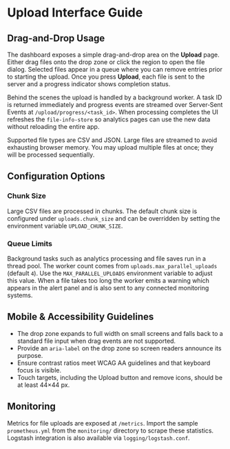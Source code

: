 # Upload Interface Guide

## Drag-and-Drop Usage

The dashboard exposes a simple drag-and-drop area on the **Upload** page. Either drag files onto the drop zone or click the region to open the file dialog. Selected files appear in a queue where you can remove entries prior to starting the upload. Once you press **Upload**, each file is sent to the server and a progress indicator shows completion status.

Behind the scenes the upload is handled by a background worker. A task ID is
returned immediately and progress events are streamed over Server‑Sent Events at
`/upload/progress/<task_id>`. When processing completes the UI refreshes the
`file-info-store` so analytics pages can use the new data without reloading the
entire app.

Supported file types are CSV and JSON. Large files are streamed to avoid exhausting browser memory. You may upload multiple files at once; they will be processed sequentially.

## Configuration Options

### Chunk Size

Large CSV files are processed in chunks. The default chunk size is configured
under `uploads.chunk_size` and can be overridden by setting the environment
variable `UPLOAD_CHUNK_SIZE`.

### Queue Limits

Background tasks such as analytics processing and file saves run in a thread
pool. The worker count comes from `uploads.max_parallel_uploads` (default `4`).
Use the `MAX_PARALLEL_UPLOADS` environment variable to adjust this value. When a
file takes too long the worker emits a warning which appears in the alert panel
and is also sent to any connected monitoring systems.

## Mobile & Accessibility Guidelines

- The drop zone expands to full width on small screens and falls back to a standard file input when drag events are not supported.
- Provide an `aria-label` on the drop zone so screen readers announce its purpose.
- Ensure contrast ratios meet WCAG AA guidelines and that keyboard focus is visible.
- Touch targets, including the Upload button and remove icons, should be at least 44&times;44&nbsp;px.

## Monitoring

Metrics for file uploads are exposed at `/metrics`. Import the sample
`prometheus.yml` from the `monitoring/` directory to scrape these statistics.
Logstash integration is also available via `logging/logstash.conf`.

